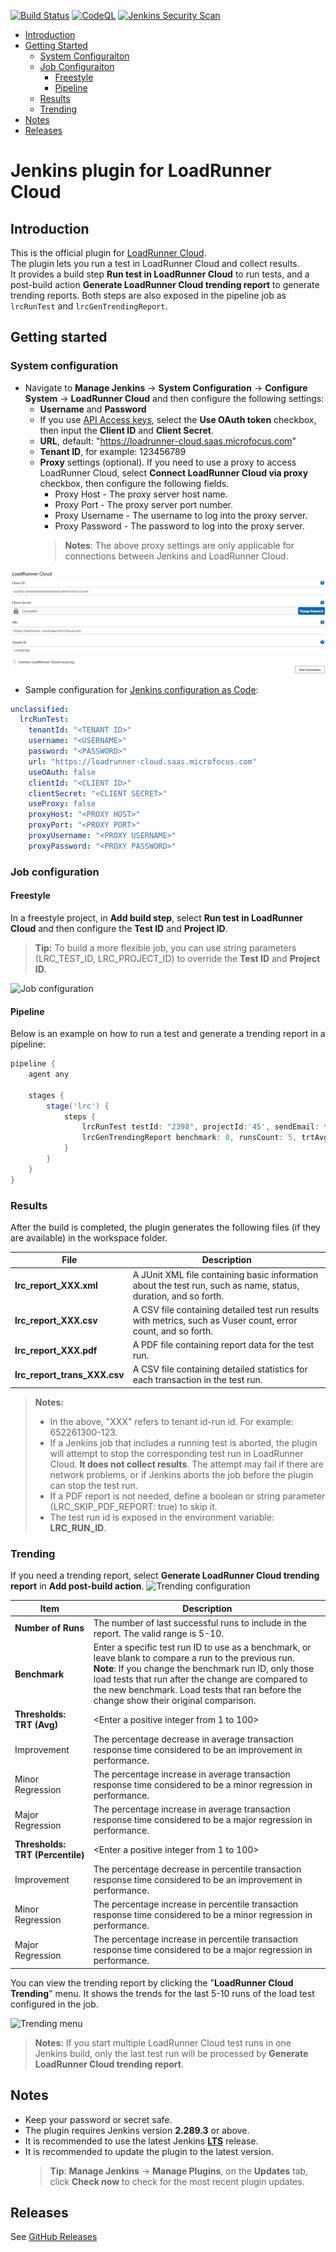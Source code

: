 [![Build Status](https://ci.jenkins.io/job/Plugins/job/loadrunner-cloud-plugin/job/main/badge/icon)](https://ci.jenkins.io/job/Plugins/job/loadrunner-cloud-plugin/job/main/)
[![CodeQL](https://github.com/jenkinsci/loadrunner-cloud-plugin/actions/workflows/codeql.yml/badge.svg)](https://github.com/jenkinsci/loadrunner-cloud-plugin/actions/workflows/codeql.yml)
[![Jenkins Security Scan](https://github.com/jenkinsci/loadrunner-cloud-plugin/actions/workflows/jenkins-security-scan.yml/badge.svg)](https://github.com/jenkinsci/loadrunner-cloud-plugin/actions/workflows/jenkins-security-scan.yml)

- [Introduction](#introduction)
- [Getting Started](#getting-started)
  - [System Configuraiton](#system-configuration)
  - [Job Configuraiton](#job-configuration)
    - [Freestyle](#freestyle)
    - [Pipeline](#pipeline)
  - [Results](#results)
  - [Trending](#trending)
- [Notes](#notes)
- [Releases](#releases)

# Jenkins plugin for LoadRunner Cloud

## Introduction

This is the official plugin for [LoadRunner Cloud](https://www.microfocus.com/en-us/products/loadrunner-cloud).  
The plugin lets you run a test in LoadRunner Cloud and collect results.  
It provides a build step **Run test in LoadRunner Cloud** to run tests, and a post-build action **Generate LoadRunner Cloud trending report** to generate trending reports.
Both steps are also exposed in the pipeline job as `lrcRunTest` and `lrcGenTrendingReport`.

## Getting started

### System configuration
- Navigate to **Manage Jenkins** &rarr; **System Configuration** &rarr; **Configure System** &rarr; **LoadRunner Cloud** and then configure the following settings: 
  - **Username** and **Password**  
  - If you use [API Access keys](https://admhelp.microfocus.com/lrc/en/Latest/Content/Storm/Admin-APIAccess.htm), select the **Use OAuth token** checkbox, then input the **Client ID** and **Client Secret**.
  - **URL**, default: "https://loadrunner-cloud.saas.microfocus.com"
  - **Tenant ID**, for example: 123456789
  - **Proxy** settings (optional). If you need to use a proxy to access LoadRunner Cloud, select **Connect LoadRunner Cloud via proxy** checkbox, then configure the following fields.
    - Proxy Host	    - The proxy server host name.
    - Proxy Port	    - The proxy server port number.
    - Proxy Username	- The username to log into the proxy server.
    - Proxy Password	- The password to log into the proxy server.
    > **Notes**: The above proxy settings are only applicable for connections between Jenkins and LoadRunner Cloud.  

![System configuration](/images/system_config.png "LoadRunner Cloud")

- Sample configuration for 
[Jenkins configuration as Code](https://github.com/jenkinsci/configuration-as-code-plugin):  
```yaml
unclassified:
  lrcRunTest:
    tenantId: "<TENANT ID>"
    username: "<USERNAME>"
    password: "<PASSWORD>"
    url: "https://loadrunner-cloud.saas.microfocus.com"
    useOAuth: false
    clientId: "<CLIENT ID>"
    clientSecret: "<CLIENT SECRET>"
    useProxy: false
    proxyHost: "<PROXY HOST>"
    proxyPort: "<PROXY PORT>"
    proxyUsername: "<PROXY USERNAME>"
    proxyPassword: "<PROXY PASSWORD>"
```

### Job configuration

#### Freestyle
In a freestyle project, in **Add build step**, select **Run test in LoadRunner Cloud** and then configure the **Test ID** and **Project ID**.  
> **Tip:** To build a more flexible job, you can use string parameters (LRC_TEST_ID, LRC_PROJECT_ID) to override the **Test ID** and **Project ID**.  
     
![Job configuration](/images/job_config.png "Run test in LoadRunner Cloud")

#### Pipeline
Below is an example on how to run a test and generate a trending report in a pipeline:

```groovy
pipeline {
    agent any
    
    stages {
        stage('lrc') {    
            steps {
                lrcRunTest testId: "2398", projectId:'45', sendEmail: false
                lrcGenTrendingReport benchmark: 0, runsCount: 5, trtAvgThresholdImprovement: 5, trtAvgThresholdMajorRegression: 10, trtAvgThresholdMinorRegression: 5, trtPercentileThresholdImprovement: 5, trtPercentileThresholdMajorRegression: 10, trtPercentileThresholdMinorRegression: 5
            }
        }
    }
}
```
### Results

After the build is completed, the plugin generates the following files (if they are available) in the workspace folder.

| File                         | Description                                                                                                     |
|------------------------------|-----------------------------------------------------------------------------------------------------------------|
| **lrc_report_XXX.xml**       | A JUnit XML file containing basic information about the test run, such as name, status, duration, and so forth. |
| **lrc_report_XXX.csv**       | A CSV file containing detailed test run results with metrics, such as Vuser count, error count, and so forth.   |
| **lrc_report_XXX.pdf**       | A PDF file containing report data for the test run.                                                             |
| **lrc_report_trans_XXX.csv** | A CSV file containing detailed statistics for each transaction in the test run.                                 |

> **Notes:**  
> - In the above, "XXX" refers to tenant id-run id. For example: 652261300-123.
> - If a Jenkins job that includes a running test is aborted, the plugin will attempt to stop the corresponding test run in LoadRunner Cloud. **It does not collect results**. The attempt may fail if there are network problems, or if Jenkins aborts the job before the plugin can stop the test run.
> - If a PDF report is not needed, define a boolean or string parameter (LRC_SKIP_PDF_REPORT: true) to skip it.
> - The test run id is exposed in the environment variable: **LRC_RUN_ID**.

### Trending
If you need a trending report, select **Generate LoadRunner Cloud trending report** in **Add post-build action**.
![Trending configuration](/images/trending_config.png "Generate LoadRunner Cloud trending report")

| Item                             | Description                                                                                                                                                                                                                                                                                                         |
|----------------------------------|---------------------------------------------------------------------------------------------------------------------------------------------------------------------------------------------------------------------------------------------------------------------------------------------------------------------|
| **Number of Runs**               | The number of last successful runs to include in the report. The valid range is 5-10.                                                                                                                                                                                                                               |
| **Benchmark**                    | Enter a specific test run ID to use as a benchmark, or leave blank to compare a run to the previous run.<br/>**Note**: If you change the benchmark run ID, only those load tests that run after the change are compared to the new benchmark. Load tests that ran before the change show their original comparison. |
| **Thresholds: TRT (Avg)**        | <Enter a positive integer from 1 to 100>                                                                                                                                                                                                                                                                            |
| Improvement                      | The percentage decrease in average transaction response time considered to be an improvement in performance.                                                                                                                                                                                                        |
| Minor Regression                 | The percentage increase in average transaction response time considered to be a minor regression in performance.                                                                                                                                                                                                    |
| Major Regression                 | The percentage increase in average transaction response time considered to be a major regression in performance.                                                                                                                                                                                                    |
| **Thresholds: TRT (Percentile)** | <Enter a positive integer from 1 to 100>                                                                                                                                                                                                                                                                            |
| Improvement                      | The percentage decrease in percentile transaction response time considered to be an improvement in performance.                                                                                                                                                                                                     |
| Minor Regression                 | The percentage increase in percentile transaction response time considered to be a minor regression in performance.                                                                                                                                                                                                 |
| Major Regression                 | The percentage increase in percentile transaction response time considered to be a major regression in performance.                                                                                                                                                                                                 |

You can view the trending report by clicking the "**LoadRunner Cloud Trending**" menu. It shows the trends for the last 5-10 runs of the load test configured in the job. 

![Trending menu](/images/trending_menu.png "LoadRunner Cloud Trending menu")
> **Notes:** If you start multiple LoadRunner Cloud test runs in one Jenkins build, only the last test run will be processed by **Generate LoadRunner Cloud trending report**.

## Notes
- Keep your password or secret safe.
- The plugin requires Jenkins version **2.289.3** or above.
- It is recommended to use the latest Jenkins [**LTS**](https://get.jenkins.io/war-stable/) release.
- It is recommended to update the plugin to the latest version.
  > **Tip**: **Manage Jenkins** &rarr; **Manage Plugins**, on the **Updates** tab, click **Check now** to check for the most recent plugin updates.

## Releases
See [GitHub Releases](https://github.com/jenkinsci/loadrunner-cloud-plugin/releases)
